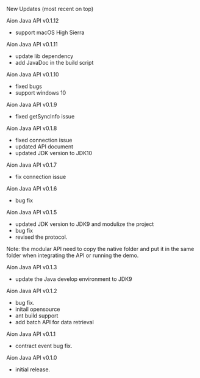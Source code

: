 New Updates (most recent on top)

Aion Java API v0.1.12
- support macOS High Sierra

Aion Java API v0.1.11
- update lib dependency
- add JavaDoc in the build script

Aion Java API v0.1.10
- fixed bugs
- support windows 10

Aion Java API v0.1.9
- fixed getSyncInfo issue

Aion Java API v0.1.8
- fixed connection issue
- updated API document
- updated JDK version to JDK10

Aion Java API v0.1.7
- fix connection issue

Aion Java API v0.1.6
- bug fix

Aion Java API v0.1.5
- updated JDK version to JDK9 and modulize the project
- bug fix
- revised the protocol.

Note:
the modular API need to copy the native folder and put it in the same folder when integrating the API or running the demo.

Aion Java API v0.1.3
- update the Java develop environment to JDK9

Aion Java API v0.1.2
- bug fix.
- initail opensource
- ant build support
- add batch API for data retrieval

Aion Java API v0.1.1
- contract event bug fix.

Aion Java API v0.1.0
- initial release.
